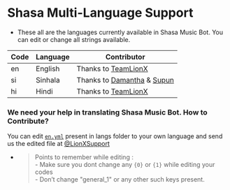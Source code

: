 # Shasa Multi-Language Support

- These all are the languages currently available in Shasa Music Bot. You can edit or change all strings available.

| Code | Language | Contributor |
|-|-------|-------|
| en | English | Thanks to [TeamLionX](https://t.me/TeamLionX)
| si | Sinhala  | Thanks to [Damantha](https://t.me/MrItzme) & [Supun](https://t.me/Supunma)
| hi | Hindi  | Thanks to [TeamLionX](https://t.me/TeamLionX)


### We need your help in translating Shasa Music Bot. How to Contribute?

You can edit [`en.yml`](https://github.com/NotReallyShikhar/public/blob/main/strings/langs/en.yml) present in langs folder to your own language and send us the edited file at [@LionXSupport](https://t.me/LionXSupport)

- > Points to remember while editing : <br> - Make sure you dont change any `{0}` or `{1}` while editing your codes <br> - Don’t change "general_1" or any other such keys present.

